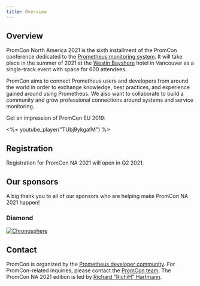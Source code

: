 ```yaml
---
title: Overview
---
```


## Overview

PromCon North America 2021 is the sixth installment of the PromCon conference dedicated to the [Prometheus monitoring system](https://prometheus.io/). It will take place in the summer of 2021 at the [Westin Bayshore](https://www.marriott.com/hotels/travel/yvrwi-the-westin-bayshore-vancouver/) hotel in Vancouver as a single-track event with space for 600 attendees.

PromCon aims to connect Prometheus users and developers from around the world in order to exchange knowledge, best practices, and experience gained around using Prometheus. We also want to collaborate to build a community and grow professional connections around systems and service monitoring.

Get an impression of PromCon EU 2019:

<%= youtube_player("TUbj9ykgafM") %>

## Registration

Registration for PromCon NA 2021 will open in Q2 2021.

## Our sponsors

A big thank you to all of our sponsors who are helping make PromCon NA 2021 happen!

<h3>Diamond</h3>
<div class="sponsor-logos">
  <a href="https://chronosphere.io/"><img alt="Chronosphere" src="/assets/Chronosphere_vertical_logo.svg" class="logo"/></a>
</div>

## Contact

PromCon is organized by the [Prometheus developer community](https://prometheus.io/community/). For PromCon-related inquiries, please contact the [PromCon team](mailto:promcon-organizers@googlegroups.com). The PromCon NA 2021 edition is led by [Richard "RichiH" Hartmann](https://twitter.com/TwitchiH).
